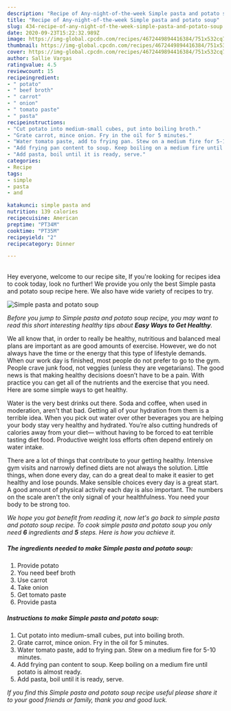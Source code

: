 ```yaml
---
description: "Recipe of Any-night-of-the-week Simple pasta and potato soup"
title: "Recipe of Any-night-of-the-week Simple pasta and potato soup"
slug: 434-recipe-of-any-night-of-the-week-simple-pasta-and-potato-soup
date: 2020-09-23T15:22:32.989Z
image: https://img-global.cpcdn.com/recipes/4672449894416384/751x532cq70/simple-pasta-and-potato-soup-recipe-main-photo.jpg
thumbnail: https://img-global.cpcdn.com/recipes/4672449894416384/751x532cq70/simple-pasta-and-potato-soup-recipe-main-photo.jpg
cover: https://img-global.cpcdn.com/recipes/4672449894416384/751x532cq70/simple-pasta-and-potato-soup-recipe-main-photo.jpg
author: Sallie Vargas
ratingvalue: 4.5
reviewcount: 15
recipeingredient:
- " potato"
- " beef broth"
- " carrot"
- " onion"
- " tomato paste"
- " pasta"
recipeinstructions:
- "Cut potato into medium-small cubes, put into boiling broth."
- "Grate carrot, mince onion. Fry in the oil for 5 minutes."
- "Water tomato paste, add to frying pan. Stew on a medium fire for 5-10 minutes."
- "Add frying pan content to soup. Keep boiling on a medium fire until potato is almost ready."
- "Add pasta, boil until it is ready, serve."
categories:
- Recipe
tags:
- simple
- pasta
- and

katakunci: simple pasta and 
nutrition: 139 calories
recipecuisine: American
preptime: "PT34M"
cooktime: "PT35M"
recipeyield: "2"
recipecategory: Dinner

---
```

<br>
Hey everyone, welcome to our recipe site, If you're looking for recipes idea to cook today, look no further! We provide you only the best Simple pasta and potato soup recipe here. We also have wide variety of recipes to try.
<br>


![Simple pasta and potato soup](https://img-global.cpcdn.com/recipes/4672449894416384/751x532cq70/simple-pasta-and-potato-soup-recipe-main-photo.jpg)

<i>Before you jump to Simple pasta and potato soup recipe, you may want to read this short interesting healthy tips about <strong>Easy Ways to Get Healthy</strong>.</i>

We all know that, in order to really be healthy, nutritious and balanced meal plans are important as are good amounts of exercise. However, we do not always have the time or the energy that this type of lifestyle demands. When our work day is finished, most people do not prefer to go to the gym. People crave junk food, not veggies (unless they are vegetarians). The good news is that making healthy decisions doesn’t have to be a pain. With practice you can get all of the nutrients and the exercise that you need. Here are some simple ways to get healthy.

Water is the very best drinks out there. Soda and coffee, when used in moderation, aren't that bad. Getting all of your hydration from them is a terrible idea. When you pick out water over other beverages you are helping your body stay very healthy and hydrated. You’re also cutting hundreds of calories away from your diet— without having to be forced to eat terrible tasting diet food. Productive weight loss efforts often depend entirely on water intake.

There are a lot of things that contribute to your getting healthy. Intensive gym visits and narrowly defined diets are not always the solution. Little things, when done every day, can do a great deal to make it easier to get healthy and lose pounds. Make sensible choices every day is a great start. A good amount of physical activity each day is also important. The numbers on the scale aren't the only signal of your healthfulness. You need your body to be strong too. 


<i>We hope you got benefit from reading it, now let's go back to simple pasta and potato soup recipe. To cook simple pasta and potato soup you only need <strong>6</strong> ingredients and <strong>5</strong> steps. Here is how you achieve it.
</i>

##### The ingredients needed to make Simple pasta and potato soup:

1. Provide  potato
1. You need  beef broth
1. Use  carrot
1. Take  onion
1. Get  tomato paste
1. Provide  pasta


##### Instructions to make Simple pasta and potato soup:

1. Cut potato into medium-small cubes, put into boiling broth.
1. Grate carrot, mince onion. Fry in the oil for 5 minutes.
1. Water tomato paste, add to frying pan. Stew on a medium fire for 5-10 minutes.
1. Add frying pan content to soup. Keep boiling on a medium fire until potato is almost ready.
1. Add pasta, boil until it is ready, serve.


<i>If you find this Simple pasta and potato soup recipe useful please share it to your good friends or family, thank you and good luck.</i>
